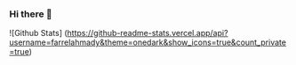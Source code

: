 ### Hi there 👋
![Github Stats] (https://github-readme-stats.vercel.app/api?username=farrelahmady&theme=onedark&show_icons=true&count_private=true)
<!--
**farrelahmady/farrelahmady** is a ✨ _special_ ✨ repository because its `README.md` (this file) appears on your GitHub profile.

Here are some ideas to get you started:

- 🔭 I’m currently working on ...
- 🌱 I’m currently learning ...
- 👯 I’m looking to collaborate on ...
- 🤔 I’m looking for help with ...
- 💬 Ask me about ...
- 📫 How to reach me: ...
- 😄 Pronouns: ...
- ⚡ Fun fact: ...
-->
